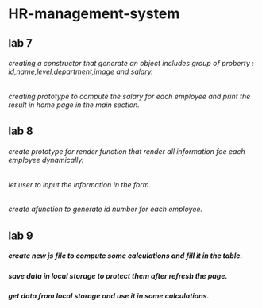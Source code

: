 # HR-management-system

## lab 7
###### creating a constructor that generate an object includes group of proberty : id,name,level,department,image and salary.

###### creating prototype to compute the salary for each employee and print the result in home page in the main section.


## lab 8
###### create prototype for render function that render all information foe each employee dynamically. 
###### let user to input the information in the form.
###### create afunction to generate id number for each employee.


## lab 9
##### create new js file to compute some calculations and fill it in the table.
##### save data in local storage to protect them after refresh the page.
##### get data from local storage and use it in some calculations.